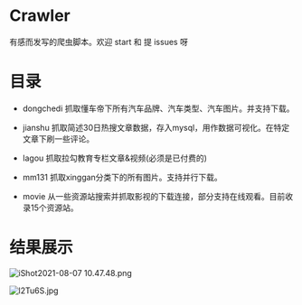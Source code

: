 # Crawler

有感而发写的爬虫脚本。欢迎 start 和 提 issues 呀

# 目录

- dongchedi 抓取懂车帝下所有汽车品牌、汽车类型、汽车图片。并支持下载。

- jianshu  抓取简述30日热搜文章数据，存入mysql，用作数据可视化。在特定文章下刷一些评论。

- lagou 抓取拉勾教育专栏文章&视频(必须是已付费的)

- mm131 抓取xinggan分类下的所有图片。支持并行下载。

- movie 从一些资源站搜索并抓取影视的下载连接，部分支持在线观看。目前收录15个资源站。

# 结果展示

![iShot2021-08-07 10.47.48.png](https://upload-images.jianshu.io/upload_images/12361519-e373043548281963.png?imageMogr2/auto-orient/strip%7CimageView2/2/w/1240)

![l2Tu6S.jpg](https://s2.ax1x.com/2020/01/08/l2Tu6S.jpg)